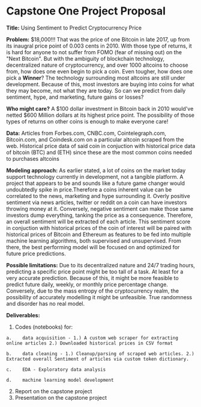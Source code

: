 # Capstone One Project Proposal

**Title:** Using Sentiment to Predict Cryptocurrency Price

**Problem:** $18,000!!! That was the price of one Bitcoin in late 2017, up from its inaugral price point of 0.003 cents in 2010. With those type of returns, it is hard for anyone to not suffer from FOMO (fear of missing out) on the "Next Bitcoin". But with the ambiguity of blockchain technology, decentralized nature of cryptocurrency, and over 1000 altcoins to choose from, how does one even begin to pick a coin. Even tougher, how does one pick a **Winner**? The technology surrounding most altcoins are still under development. Because of this, most investors are buying into coins for what they may become, not what they are today. So can we predict from daily sentiment, hype, and marketing, future gains or losses?

**Who might care?** A $100 dollar investment in Bitcoin back in 2010 would've netted $600 Million dollars at its highest price point. The possibility of those types of returns on other coins is enough to make everyone care! 

**Data:** Articles from Forbes.com, CNBC.com, Cointelegraph.com, Bitcoin.com, and Coindesk.com on a particular altcoin scraped from the web. Historical price data of said coin in conjuction with historical price data of bitcoin (BTC) and (ETH) since these are the most common coins needed to purchases altcoins

**Modeling approach:** As earlier stated, a lot of coins on the market today support technology currently in development, not a tangible platform. A project that appears to be and sounds like a future game changer would undoubtedly spike in price.Therefore a coins inherent value can be correlated to the news, marketing and hype surrounding it. Overly positive sentiment via news articles, twitter or reddit on a coin can have investors throwing money at it. Conversely, negative sentiment can make those same investors dump everything, tanking the price as a consequence. Therefore, an overall sentiment will be extracted of each article. This sentiment score in conjuction with historical prices of the coin of interest will be paired with historical prices of Bitcoin and Ethereum as features to be fed into multiple machine learning algorithms, both supervised and unsupervised. From there, the best performing model will be focused on and optimized for future price predictions.

**Possible limitations:** Due to its decentralized nature and 24/7 trading hours, predicting a specific price point might be too tall of a task. At least for a very accurate prediction. Because of this, it might be more feasible to predict future daily, weekly, or monthly price percentage change. Conversely, due to the mass entropy of the cryptocurrency realm, the possibility of accurately modelling it might be unfeasible. True randomness and disorder has no real model.

**Deliverables:** 
1.    Codes (notebooks) for:

	a.    data acquisition - 1.) A custom web scraper for extracting online articles 2.) Downloaded historical prices in CSV format
	
	b.    data cleaning - 1.) Cleanup/parsing of scraped web articles. 2.) Extracted overall Sentiment of articles via custom token dictionary.
	
	c.    EDA - Exploratory data analysis
	
	d.    machine learning model development
	
2.    Report on the capstone project
3.    Presentation on the capstone project
